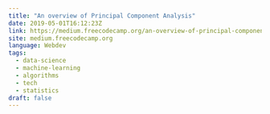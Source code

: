 ```yaml
---
title: "An overview of Principal Component Analysis"
date: 2019-05-01T16:12:23Z
link: https://medium.freecodecamp.org/an-overview-of-principal-component-analysis-6340e3bc4073?source=rss----336d898217ee---4
site: medium.freecodecamp.org
language: Webdev
tags:
  - data-science
  - machine-learning
  - algorithms
  - tech
  - statistics
draft: false
---
```

